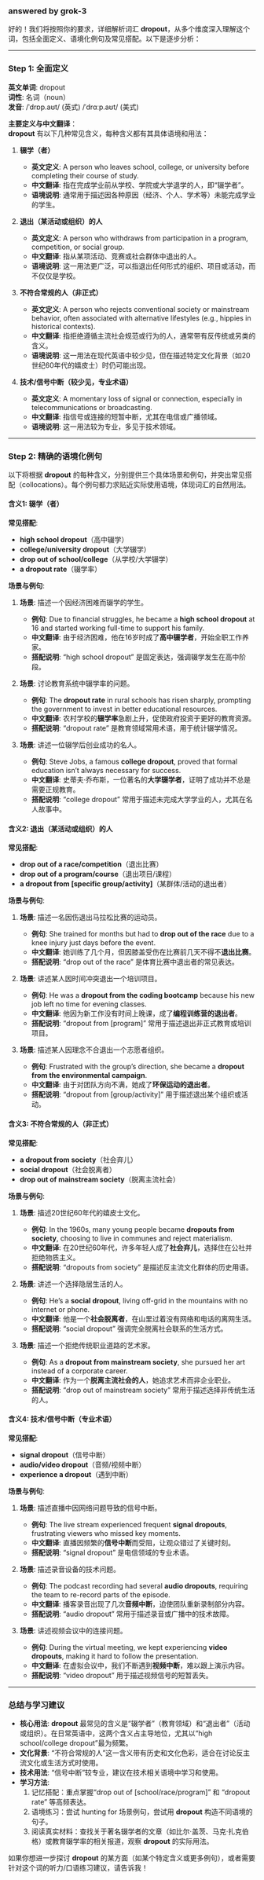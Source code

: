 ### answered by grok-3
好的！我们将按照你的要求，详细解析词汇 **dropout**，从多个维度深入理解这个词，包括全面定义、语境化例句及常见搭配。以下是逐步分析：

---

### **Step 1: 全面定义**

**英文单词**: dropout  
**词性**: 名词（noun）  
**发音**: /ˈdrɒp.aʊt/ (英式) /ˈdrɑːp.aʊt/ (美式)  

**主要定义与中文翻译**：  
**dropout** 有以下几种常见含义，每种含义都有其具体语境和用法：

1. **辍学（者）**  
   - **英文定义**: A person who leaves school, college, or university before completing their course of study.  
   - **中文翻译**: 指在完成学业前从学校、学院或大学退学的人，即“辍学者”。  
   - **语境说明**: 通常用于描述因各种原因（经济、个人、学术等）未能完成学业的学生。  

2. **退出（某活动或组织）的人**  
   - **英文定义**: A person who withdraws from participation in a program, competition, or social group.  
   - **中文翻译**: 指从某项活动、竞赛或社会群体中退出的人。  
   - **语境说明**: 这一用法更广泛，可以指退出任何形式的组织、项目或活动，而不仅仅是学校。  

3. **不符合常规的人（非正式）**  
   - **英文定义**: A person who rejects conventional society or mainstream behavior, often associated with alternative lifestyles (e.g., hippies in historical contexts).  
   - **中文翻译**: 指拒绝遵循主流社会规范或行为的人，通常带有反传统或另类的含义。  
   - **语境说明**: 这一用法在现代英语中较少见，但在描述特定文化背景（如20世纪60年代的嬉皮士）时仍可能出现。  

4. **技术/信号中断（较少见，专业术语）**  
   - **英文定义**: A momentary loss of signal or connection, especially in telecommunications or broadcasting.  
   - **中文翻译**: 指信号或连接的短暂中断，尤其在电信或广播领域。  
   - **语境说明**: 这一用法较为专业，多见于技术领域。  

---

### **Step 2: 精确的语境化例句**

以下将根据 **dropout** 的每种含义，分别提供三个具体场景和例句，并突出常见搭配（collocations）。每个例句都力求贴近实际使用语境，体现词汇的自然用法。

#### **含义1: 辍学（者）**

**常见搭配**:  
- **high school dropout**（高中辍学）  
- **college/university dropout**（大学辍学）  
- **drop out of school/college**（从学校/大学辍学）  
- **a dropout rate**（辍学率）  

**场景与例句**:

1. **场景**: 描述一个因经济困难而辍学的学生。  
   - **例句**: Due to financial struggles, he became a **high school dropout** at 16 and started working full-time to support his family.  
   - **中文翻译**: 由于经济困难，他在16岁时成了**高中辍学者**，开始全职工作养家。  
   - **搭配说明**: “high school dropout” 是固定表达，强调辍学发生在高中阶段。  

2. **场景**: 讨论教育系统中辍学率的问题。  
   - **例句**: The **dropout rate** in rural schools has risen sharply, prompting the government to invest in better educational resources.  
   - **中文翻译**: 农村学校的**辍学率**急剧上升，促使政府投资于更好的教育资源。  
   - **搭配说明**: “dropout rate” 是教育领域常用术语，用于统计辍学情况。  

3. **场景**: 讲述一位辍学后创业成功的名人。  
   - **例句**: Steve Jobs, a famous **college dropout**, proved that formal education isn’t always necessary for success.  
   - **中文翻译**: 史蒂夫·乔布斯，一位著名的**大学辍学者**，证明了成功并不总是需要正规教育。  
   - **搭配说明**: “college dropout” 常用于描述未完成大学学业的人，尤其在名人故事中。  

#### **含义2: 退出（某活动或组织）的人**

**常见搭配**:  
- **drop out of a race/competition**（退出比赛）  
- **drop out of a program/course**（退出项目/课程）  
- **a dropout from [specific group/activity]**（某群体/活动的退出者）  

**场景与例句**:

1. **场景**: 描述一名因伤退出马拉松比赛的运动员。  
   - **例句**: She trained for months but had to **drop out of the race** due to a knee injury just days before the event.  
   - **中文翻译**: 她训练了几个月，但因膝盖受伤在比赛前几天不得不**退出比赛**。  
   - **搭配说明**: “drop out of the race” 是体育比赛中退出者的常见表达。  

2. **场景**: 讲述某人因时间冲突退出一个培训项目。  
   - **例句**: He was a **dropout from the coding bootcamp** because his new job left no time for evening classes.  
   - **中文翻译**: 他因为新工作没有时间上晚课，成了**编程训练营的退出者**。  
   - **搭配说明**: “dropout from [program]” 常用于描述退出非正式教育或培训项目。  

3. **场景**: 描述某人因理念不合退出一个志愿者组织。  
   - **例句**: Frustrated with the group’s direction, she became a **dropout from the environmental campaign**.  
   - **中文翻译**: 由于对团队方向不满，她成了**环保运动的退出者**。  
   - **搭配说明**: “dropout from [group/activity]” 用于描述退出某个组织或活动。  

#### **含义3: 不符合常规的人（非正式）**

**常见搭配**:  
- **a dropout from society**（社会弃儿）  
- **social dropout**（社会脱离者）  
- **drop out of mainstream society**（脱离主流社会）  

**场景与例句**:

1. **场景**: 描述20世纪60年代的嬉皮士文化。  
   - **例句**: In the 1960s, many young people became **dropouts from society**, choosing to live in communes and reject materialism.  
   - **中文翻译**: 在20世纪60年代，许多年轻人成了**社会弃儿**，选择住在公社并拒绝物质主义。  
   - **搭配说明**: “dropouts from society” 是描述反主流文化群体的历史用语。  

2. **场景**: 讲述一个选择隐居生活的人。  
   - **例句**: He’s a **social dropout**, living off-grid in the mountains with no internet or phone.  
   - **中文翻译**: 他是一个**社会脱离者**，在山里过着没有网络和电话的离网生活。  
   - **搭配说明**: “social dropout” 强调完全脱离社会联系的生活方式。  

3. **场景**: 描述一个拒绝传统职业道路的艺术家。  
   - **例句**: As a **dropout from mainstream society**, she pursued her art instead of a corporate career.  
   - **中文翻译**: 作为一个**脱离主流社会的人**，她追求艺术而非企业职业。  
   - **搭配说明**: “drop out of mainstream society” 常用于描述选择非传统生活的人。  

#### **含义4: 技术/信号中断（专业术语）**

**常见搭配**:  
- **signal dropout**（信号中断）  
- **audio/video dropout**（音频/视频中断）  
- **experience a dropout**（遇到中断）  

**场景与例句**:

1. **场景**: 描述直播中因网络问题导致的信号中断。  
   - **例句**: The live stream experienced frequent **signal dropouts**, frustrating viewers who missed key moments.  
   - **中文翻译**: 直播因频繁的**信号中断**而受阻，让观众错过了关键时刻。  
   - **搭配说明**: “signal dropout” 是电信领域的专业术语。  

2. **场景**: 描述录音设备的技术问题。  
   - **例句**: The podcast recording had several **audio dropouts**, requiring the team to re-record parts of the episode.  
   - **中文翻译**: 播客录音出现了几次**音频中断**，迫使团队重新录制部分内容。  
   - **搭配说明**: “audio dropout” 常用于描述录音或广播中的技术故障。  

3. **场景**: 讲述视频会议中的连接问题。  
   - **例句**: During the virtual meeting, we kept experiencing **video dropouts**, making it hard to follow the presentation.  
   - **中文翻译**: 在虚拟会议中，我们不断遇到**视频中断**，难以跟上演示内容。  
   - **搭配说明**: “video dropout” 用于描述视频信号的短暂丢失。  

---

### **总结与学习建议**

- **核心用法**: **dropout** 最常见的含义是“辍学者”（教育领域）和“退出者”（活动或组织）。在日常英语中，这两个含义占主导地位，尤其以“high school/college dropout”最为频繁。  
- **文化背景**: “不符合常规的人”这一含义带有历史和文化色彩，适合在讨论反主流文化或生活方式时使用。  
- **技术用法**: “信号中断”较专业，建议在技术相关语境中学习和使用。  
- **学习方法**:  
  1. 记忆搭配：重点掌握“drop out of [school/race/program]” 和 “dropout rate” 等高频表达。  
  2. 语境练习：尝试 hunting for 场景例句，尝试用 **dropout** 构造不同语境的句子。  
  3. 阅读真实材料：查找关于著名辍学者的文章（如比尔·盖茨、马克·扎克伯格）或教育辍学率的相关报道，观察 **dropout** 的实际用法。  

如果你想进一步探讨 **dropout** 的某方面（如某个特定含义或更多例句），或者需要针对这个词的听力/口语练习建议，请告诉我！